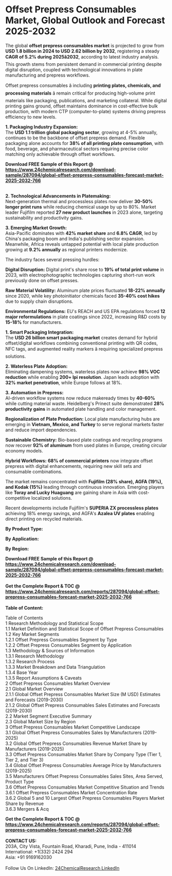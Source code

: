 <h1>Offset Prepress Consumables Market, Global Outlook and Forecast 2025-2032</h1><p>The global <strong>offset prepress consumables market</strong> is projected to grow from <strong>USD 1.8 billion in 2024 to USD 2.62 billion by 2032</strong>, registering a steady <strong>CAGR of 5.2% during 2025â2032</strong>, according to latest industry analysis. This growth stems from persistent demand in commercial printing despite digital disruption, coupled with technological innovations in plate manufacturing and prepress workflows.</p><p>Offset prepress consumables â including <strong>printing plates, chemicals, and processing materials</strong> â remain critical for producing high-volume print materials like packaging, publications, and marketing collateral. While digital printing gains ground, offset maintains dominance in cost-effective bulk production, with modern CTP (computer-to-plate) systems driving prepress efficiency to new levels.</p><p><strong>1. Packaging Industry Expansion:</strong><br>
The <strong>USD 1.1 trillion global packaging sector</strong>, growing at 4-5% annually, continues to be the backbone of offset prepress demand. Flexible packaging alone accounts for <strong>38% of all printing plate consumption</strong>, with food, beverage, and pharmaceutical sectors requiring precise color matching only achievable through offset workflows.</p><div><b>Download FREE Sample of this Report @ 
            <a href="https://www.24chemicalresearch.com/download-sample/287094/global-offset-prepress-consumables-forecast-market-2025-2032-766">
            https://www.24chemicalresearch.com/download-sample/287094/global-offset-prepress-consumables-forecast-market-2025-2032-766</a></b></div><br><p><strong>2. Technological Advancements in Platemaking:</strong><br>
Next-generation thermal and processless plates now deliver <strong>30-50% longer print runs</strong> while reducing chemical usage by up to 80%. Market leader Fujifilm reported <strong>27 new product launches</strong> in 2023 alone, targeting sustainability and productivity gains.</p><p><strong>3. Emerging Market Growth:</strong><br>
Asia-Pacific dominates with <strong>42% market share</strong> and <strong>6.8% CAGR</strong>, led by China's packaging boom and India's publishing sector expansion. Meanwhile, Africa reveals untapped potential with local plate production growing at <strong>9.2% annually</strong> as regional printers modernize.</p><p>The industry faces several pressing hurdles:</p><p><strong>Digital Disruption:</strong> Digital print's share rose to <strong>19% of total print volume</strong> in 2023, with electrophotographic technologies capturing short-run work previously done on offset presses.</p><p><strong>Raw Material Volatility:</strong> Aluminum plate prices fluctuated <strong>18-22% annually</strong> since 2020, while key photoinitiator chemicals faced <strong>35-40% cost hikes</strong> due to supply chain disruptions.</p><p><strong>Environmental Regulations:</strong> EU's REACH and US EPA regulations forced <strong>12 major reformulations</strong> in plate coatings since 2022, increasing R&amp;D costs by <strong>15-18%</strong> for manufacturers.</p><p><strong>1. Smart Packaging Integration:</strong><br>
The <strong>USD 26 billion smart packaging market</strong> creates demand for hybrid offset/digital workflows combining conventional printing with QR codes, NFC tags, and augmented reality markers â requiring specialized prepress solutions.</p><p><strong>2. Waterless Plate Adoption:</strong><br>
Eliminating dampening systems, waterless plates now achieve <strong>98% VOC reduction</strong> while enabling <strong>200+ lpi resolution</strong>. Japan leads adoption with <strong>32% market penetration</strong>, while Europe follows at 18%.</p><p><strong>3. Automation in Prepress:</strong><br>
AI-driven workflow systems now reduce makeready times by <strong>40-60%</strong> while cutting material waste. Heidelberg's Prinect suite demonstrated <strong>28% productivity gains</strong> in automated plate handling and color management.</p><p><strong>Regionalization of Plate Production:</strong> Local plate manufacturing hubs are emerging in <strong>Vietnam, Mexico, and Turkey</strong> to serve regional markets faster and reduce import dependencies.</p><p><strong>Sustainable Chemistry:</strong> Bio-based plate coatings and recycling programs now recover <strong>92% of aluminum</strong> from used plates in Europe, creating circular economy models.</p><p><strong>Hybrid Workflows:</strong> <strong>68% of commercial printers</strong> now integrate offset prepress with digital enhancements, requiring new skill sets and consumable combinations.</p><p>The market remains concentrated with <strong>Fujifilm (28% share), AGFA (19%), and Kodak (15%)</strong> leading through continuous innovation. Emerging players like <strong>Toray and Lucky Huaguang</strong> are gaining share in Asia with cost-competitive localized solutions.</p><p>Recent developments include Fujifilm's <strong>SUPERIA ZX processless plates</strong> achieving 18% energy savings, and AGFA's <strong>Azalea UV plates</strong> enabling direct printing on recycled materials.</p><p><strong>By Product Type:</strong></p><p><strong>By Application:</strong></p><p><strong>By Region:</strong></p><div><b>Download FREE Sample of this Report @ 
            <a href="https://www.24chemicalresearch.com/download-sample/287094/global-offset-prepress-consumables-forecast-market-2025-2032-766">
            https://www.24chemicalresearch.com/download-sample/287094/global-offset-prepress-consumables-forecast-market-2025-2032-766</a></b></div><br><div><b>Get the Complete Report & TOC @ 
            <a href="https://www.24chemicalresearch.com/reports/287094/global-offset-prepress-consumables-forecast-market-2025-2032-766">
            https://www.24chemicalresearch.com/reports/287094/global-offset-prepress-consumables-forecast-market-2025-2032-766</a></b></div><br>
            <b>Table of Content:</b><p>Table of Contents<br />
1 Research Methodology and Statistical Scope<br />
1.1 Market Definition and Statistical Scope of Offset Prepress Consumables<br />
1.2 Key Market Segments<br />
1.2.1 Offset Prepress Consumables Segment by Type<br />
1.2.2 Offset Prepress Consumables Segment by Application<br />
1.3 Methodology & Sources of Information<br />
1.3.1 Research Methodology<br />
1.3.2 Research Process<br />
1.3.3 Market Breakdown and Data Triangulation<br />
1.3.4 Base Year<br />
1.3.5 Report Assumptions & Caveats<br />
2 Offset Prepress Consumables Market Overview<br />
2.1 Global Market Overview<br />
2.1.1 Global Offset Prepress Consumables Market Size (M USD) Estimates and Forecasts (2019-2030)<br />
2.1.2 Global Offset Prepress Consumables Sales Estimates and Forecasts (2019-2030)<br />
2.2 Market Segment Executive Summary<br />
2.3 Global Market Size by Region<br />
3 Offset Prepress Consumables Market Competitive Landscape<br />
3.1 Global Offset Prepress Consumables Sales by Manufacturers (2019-2025)<br />
3.2 Global Offset Prepress Consumables Revenue Market Share by Manufacturers (2019-2025)<br />
3.3 Offset Prepress Consumables Market Share by Company Type (Tier 1, Tier 2, and Tier 3)<br />
3.4 Global Offset Prepress Consumables Average Price by Manufacturers (2019-2025)<br />
3.5 Manufacturers Offset Prepress Consumables Sales Sites, Area Served, Product Type<br />
3.6 Offset Prepress Consumables Market Competitive Situation and Trends<br />
3.6.1 Offset Prepress Consumables Market Concentration Rate<br />
3.6.2 Global 5 and 10 Largest Offset Prepress Consumables Players Market Share by Revenue<br />
3.6.3 Mergers & Acq</p><div><b>Get the Complete Report & TOC @ 
            <a href="https://www.24chemicalresearch.com/reports/287094/global-offset-prepress-consumables-forecast-market-2025-2032-766">
            https://www.24chemicalresearch.com/reports/287094/global-offset-prepress-consumables-forecast-market-2025-2032-766</a></b></div><br><b>CONTACT US:</b><br>
            203A, City Vista, Fountain Road, Kharadi, Pune, India - 411014<br>
            International: +1(332) 2424 294<br>
            Asia: +91 9169162030 <br><br>
            Follow Us On LinkedIn: <a href="https://www.linkedin.com/company/24chemicalresearch/">24ChemicalResearch LinkedIn</a>